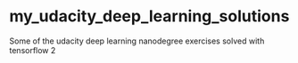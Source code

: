 # my_udacity_deep_learning_solutions
Some of the udacity deep learning nanodegree exercises solved with tensorflow 2
